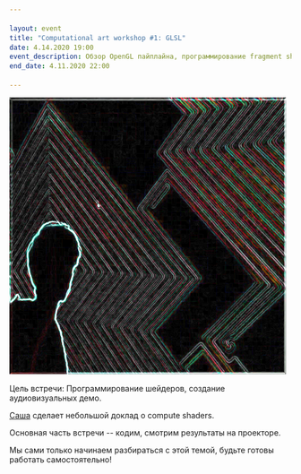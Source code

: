 ```yaml
---

layout: event
title: "Computational art workshop #1: GLSL"
date: 4.14.2020 19:00
event_description: Обзор OpenGL пайплайна, программирование fragment shaders
end_date: 4.11.2020 22:00

---
```

![come and see](../img/glsl1_promo.png "promo")

Цель встречи: Программирование шейдеров, создание аудиовизуальных демо.

[Саша](https://t.me/algroznykh) сделает небольшой доклад о compute shaders.

Основная часть встречи -- кодим, смотрим результаты на проекторе.

Мы сами только начинаем разбираться с этой темой, будьте готовы работать самостоятельно! 


